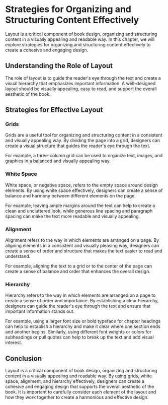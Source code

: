 Strategies for Organizing and Structuring Content Effectively
================================================================================

Layout is a critical component of book design, organizing and structuring content in a visually appealing and readable way. In this chapter, we will explore strategies for organizing and structuring content effectively to create a cohesive and engaging design.

Understanding the Role of Layout
--------------------------------

The role of layout is to guide the reader's eye through the text and create a visual hierarchy that emphasizes important information. A well-designed layout should be visually appealing, easy to read, and support the overall aesthetic of the book.

Strategies for Effective Layout
-------------------------------

### Grids

Grids are a useful tool for organizing and structuring content in a consistent and visually appealing way. By dividing the page into a grid, designers can create a visual structure that guides the reader's eye through the text.

For example, a three-column grid can be used to organize text, images, and graphics in a balanced and visually appealing way.

### White Space

White space, or negative space, refers to the empty space around design elements. By using white space effectively, designers can create a sense of balance and harmony between different elements on the page.

For example, leaving ample margins around the text can help to create a clean and uncluttered look, while generous line spacing and paragraph spacing can make the text more readable and visually appealing.

### Alignment

Alignment refers to the way in which elements are arranged on a page. By aligning elements in a consistent and visually pleasing way, designers can create a sense of order and structure that makes the text easier to read and understand.

For example, aligning the text to a grid or to the center of the page can create a sense of balance and order that enhances the overall design.

### Hierarchy

Hierarchy refers to the way in which elements are arranged on a page to create a sense of order and importance. By establishing a clear hierarchy, designers can guide the reader's eye through the text and ensure that important information stands out.

For example, using a larger font size or bold typeface for chapter headings can help to establish a hierarchy and make it clear where one section ends and another begins. Similarly, using different font weights or colors for subheadings or pull quotes can help to break up the text and add visual interest.

Conclusion
----------

Layout is a critical component of book design, organizing and structuring content in a visually appealing and readable way. By using grids, white space, alignment, and hierarchy effectively, designers can create a cohesive and engaging design that supports the overall aesthetic of the book. It is important to carefully consider each element of the layout and how they work together to create a harmonious and effective design.
